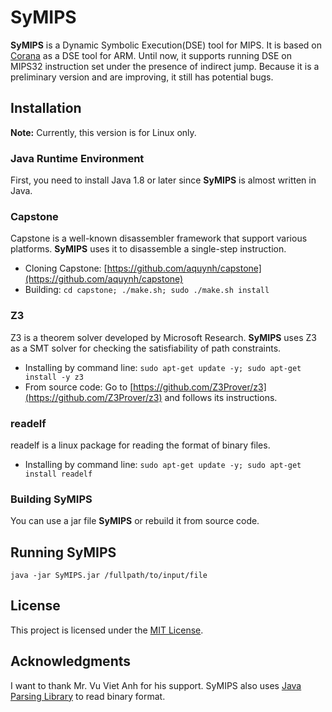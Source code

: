 # SyMIPS

**SyMIPS** is a Dynamic Symbolic Execution(DSE) tool for MIPS. It is based on [Corana](https://github.com/anhvvcs/corana) as a DSE tool for ARM. 
Until now, it supports running DSE on MIPS32 instruction set under the presence of indirect jump. Because it is a preliminary version and are improving, it still has potential bugs.

## Installation

**Note:** Currently, this version is for Linux only.
### Java Runtime Environment
First, you need to install Java 1.8 or later since **SyMIPS** is almost written in Java.

### Capstone

Capstone is a well-known disassembler framework that support various platforms. **SyMIPS** uses it to disassemble a single-step instruction.
* Cloning Capstone: [https://github.com/aquynh/capstone](https://github.com/aquynh/capstone)
* Building: `cd capstone; ./make.sh; sudo ./make.sh install`
    
### Z3

Z3 is a theorem solver developed by Microsoft Research. **SyMIPS** uses Z3 as a SMT solver for checking the satisfiability of path constraints.
* Installing by command line: `sudo apt-get update -y; sudo apt-get install -y z3`
* From source code:  Go to [https://github.com/Z3Prover/z3](https://github.com/Z3Prover/z3) and follows its instructions.

### readelf

readelf is a linux package for reading the format of binary files.
* Installing by command line: `sudo apt-get update -y; sudo apt-get install readelf`

### Building SyMIPS 

You can use a jar file **SyMIPS** or rebuild it from source code.

## Running SyMIPS

```
java -jar SyMIPS.jar /fullpath/to/input/file
```

## License
This project is licensed under the [MIT License](http://www.opensource.org/licenses/mit-license.php).

## Acknowledgments

I want to thank Mr. Vu Viet Anh for his support. SyMIPS also uses [Java Parsing Library](https://github.com/jawi/java-binutils) to read binary format.
